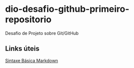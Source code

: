 # dio-desafio-github-primeiro-repositorio
Desafio de Projeto sobre Git/GitHub


## Links úteis
[Sintaxe Básica Markdown](https://www.markdownguide.org/basic-syntax/)

